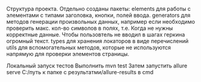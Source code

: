 Структура проекта.
Отдельно созданы пакеты:
elements для работы с элементами с типами заголовка, кнопки, полей ввода.
generators для методов генерации произвольных данных, например если необходимо проверить макс. кол-во символов в полях, т.е. Когда не нужны корректные данные. Чтобы пользовтель не вводил в шагах геркина огромный текст.
types для хранения локаторов в виде перечислений
utils для вспомогательных методов, которые не используются напрямую для проверки элементов страницы.

Локальный запуск тестов
Выполнить mvn test
Затем запустить allure serve C:/путь к папке с результатми/allure-results в cmd